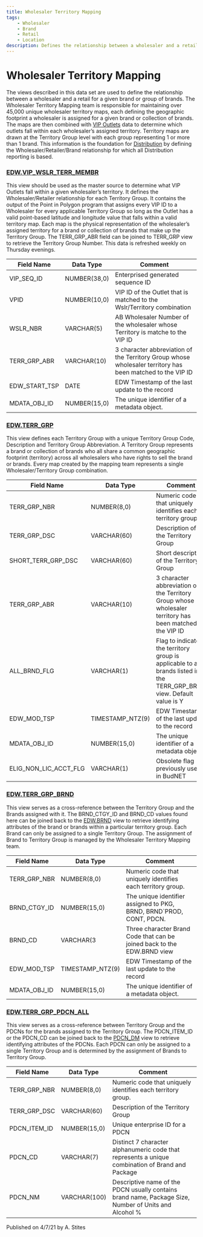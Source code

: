 ```yaml
---
title: Wholesaler Territory Mapping
tags:
    - Wholesaler
    - Brand
    - Retail
    - Location
description: Defines the relationship between a wholesaler and a retail for a given brand or group of brands
---
```


# Wholesaler Territory Mapping  

The views described in this data set are used to define the relationship between a wholesaler and a retail for a given brand or group of brands. The Wholesaler Territory Mapping team is responsible for maintaining over 45,000 unique wholesaler territory maps, each defining the geographic footprint a wholesaler is assigned for a given brand or collection of brands. The maps are then combined with [VIP Outlets](VIP-Outlets.md) data to determine which outlets fall within each wholesaler’s assigned territory. Territory maps are drawn at the Territory Group level with each group representing 1 or more than 1 brand. This information is the foundation for [Distribution](Distribution.md) by defining the Wholesaler/Retailer/Brand relationship for which all Distribution reporting is based.

  

### [EDW.VIP\_WSLR\_TERR_MEMBR](https://app.snowflake.com/east-us-2.azure/abinbev_naz/data/databases/ABI_WH/schemas/EDW/view/VIP_WSLR_TERR_MEMBR)
This view should be used as the master source to determine what VIP Outlets fall within a given wholesaler’s territory. It defines the Wholesaler/Retailer relationship for each Territory Group. It contains the output of the Point in Polygon program that assigns every VIP ID to a Wholesaler for every applicable Territory Group so long as the Outlet has a valid point-based latitude and longitude value that falls within a valid territory map. Each map is the physical representation of the wholesaler’s assigned territory for a brand or collection of brands that make up the Territory Group. The TERR\_GRP\_ABR field can be joined to TERR_GRP view to retrieve the Territory Group Number. This data is refreshed weekly on Thursday evenings.

  
| **Field Name** | **Data Type** | **Comment** |
| --- | --- | --- | 
| VIP\_SEQ\_ID | NUMBER(38,0) | Enterprised generated sequence ID |
| VPID | NUMBER(10,0) | VIP ID of the Outlet that is matched to the Wslr/Territory combination |
| WSLR_NBR | VARCHAR(5) | AB Wholesaler Number of the wholesaler whose Territory is matche to the VIP ID |
| TERR\_GRP\_ABR | VARCHAR(10) | 3 character abbreviation of the Territory Group whose wholesaler territory has been matched to the VIP ID |
| EDW\_START\_TSP | DATE | EDW Timestamp of the last update to the record |
| MDATA\_OBJ\_ID | NUMBER(15,0) | The unique identifier of a metadata object. |

  

  

  

### [EDW.TERR_GRP](https://app.snowflake.com/east-us-2.azure/abinbev_naz/data/databases/ABI_WH/schemas/EDW/view/TERR_GRP)
This view defines each Territory Group with a unique Territory Group Code, Description and Territory Group Abbreviation. A Territory Group represents a brand or collection of brands who all share a common geographic footprint (territory) across all wholesalers who have rights to sell the brand or brands. Every map created by the mapping team represents a single Wholesaler/Territory Group combination.

 
| **Field Name** | **Data Type** | **Comment** |
| --- | --- | --- | 
| TERR\_GRP\_NBR | NUMBER(8,0) | Numeric code that uniquely identifies each territory group. |
| TERR\_GRP\_DSC | VARCHAR(60) | Description of the Territory Group |
| SHORT\_TERR\_GRP_DSC | VARCHAR(60) | Short description of the Territory Group |
| TERR\_GRP\_ABR | VARCHAR(10) | 3 character abbreviation of the Territory Group whose wholesaler territory has been matched to the VIP ID |
| ALL\_BRND\_FLG | VARCHAR(1) | Flag to indicate if the territory group is applicable to all brands listed in the TERR\_GRP\_BRND view. Default value is Y |
| EDW\_MOD\_TSP | TIMESTAMP_NTZ(9) | EDW Timestamp of the last update to the record |
| MDATA\_OBJ\_ID | NUMBER(15,0) | The unique identifier of a metadata object. |
| ELIG\_NON\_LIC\_ACCT\_FLG | VARCHAR(1) | Obsolete flag previously used in BudNET |


### [EDW.TERR\_GRP\_BRND](https://app.snowflake.com/east-us-2.azure/abinbev_naz/data/databases/ABI_WH/schemas/EDW/view/TERR_GRP_BRND)
This view serves as a cross-reference between the Territory Group and the Brands assigned with it. The BRND\_CTGY\_ID and BRND_CD values found here can be joined back to the [EDW.BRND](Product-and-Brand.md) view to retrieve identifying attributes of the brand or brands within a particular territory group. Each Brand can only be assigned to a single Territory Group. The assignment of Brand to Territory Group is managed by the Wholesaler Territory Mapping team.

 
| **Field Name** | **Data Type** | **Comment** |
| --- | --- | --- | 
| TERR\_GRP\_NBR | NUMBER(8,0) | Numeric code that uniquely identifies each territory group. |
| BRND\_CTGY\_ID | NUMBER(15,0) | The unique identifier assigned to PKG, BRND, BRND`PROD, CONT, PDCN. |
| BRND_CD | VARCHAR(3 | Three character Brand Code that can be joined back to the EDW.BRND view |
| EDW\_MOD\_TSP | TIMESTAMP_NTZ(9) | EDW Timestamp of the last update to the record |
| MDATA\_OBJ\_ID | NUMBER(15,0) | The unique identifier of a metadata object. |

  

  

  

### [EDW.TERR\_GRP\_PDCN_ALL](https://app.snowflake.com/east-us-2.azure/abinbev_naz/data/databases/ABI_WH/schemas/EDW/view/TERR_GRP_PDCN_ALL)
This view serves as a cross-reference between Territory Group and the PDCNs for the brands assigned to the Territory Group. The PDCN\_ITEM\_ID or the PDCN_CD can be joined back to the  [PDCN_DM](Product-and-Brand.md) view to retrieve identifying attributes of the PDCNs. Each PDCN can only be assigned to a single Territory Group and is determined by the assignment of Brands to Territory Group.


| **Field Name** | **Data Type** | **Comment** |
| --- | --- | --- | 
| TERR\_GRP\_NBR | NUMBER(8,0) | Numeric code that uniquely identifies each territory group. |
| TERR\_GRP\_DSC | VARCHAR(60) | Description of the Territory Group |
| PDCN\_ITEM\_ID | NUMBER(15,0) | Unique enterprise ID for a PDCN |
| PDCN_CD | VARCHAR(7) | Distinct 7 character alphanumeric code that represents a unique combination of Brand and Package |
| PDCN_NM | VARCHAR(100) | Descriptive name of the PDCN usually contains brand name, Package Size, Number of Units and Alcohol % |

  

  

  

Published on 4/7/21 by A. Stites
